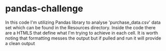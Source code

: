 # pandas-challenge
In this code I'm utilizing Pandas library to analyse  'purchase_data.csv' data set which can be found in the Resources directory. Inside the code there are a HTMLS that define what I'm trying to achieve in each cell.
It is worth noting that formatting messes the output but if pulled and run it will provide a clean output 
